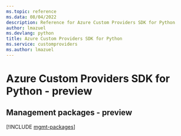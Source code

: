 ```yaml
---
ms.topic: reference
ms.data: 08/04/2022
description: Reference for Azure Custom Providers SDK for Python
author: lmazuel
ms.devlang: python
title: Azure Custom Providers SDK for Python
ms.service: customproviders
ms.author: lmazuel
---
```

# Azure Custom Providers SDK for Python - preview

## Management packages - preview
[!INCLUDE [mgmt-packages](custom-providers-mgmt-index.md)]